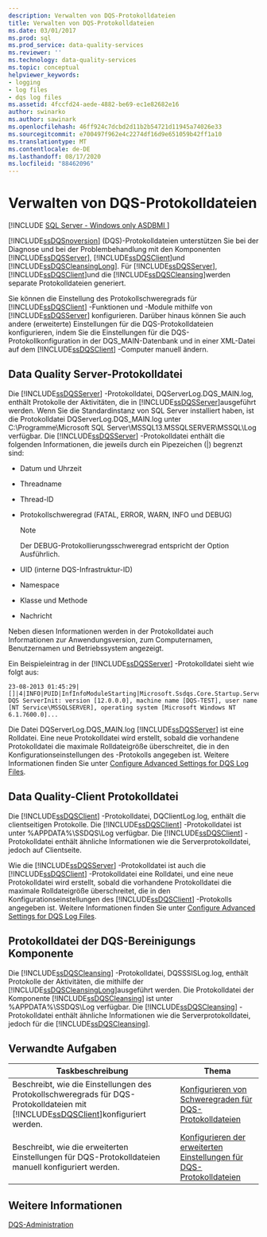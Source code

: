 ```yaml
---
description: Verwalten von DQS-Protokolldateien
title: Verwalten von DQS-Protokolldateien
ms.date: 03/01/2017
ms.prod: sql
ms.prod_service: data-quality-services
ms.reviewer: ''
ms.technology: data-quality-services
ms.topic: conceptual
helpviewer_keywords:
- logging
- log files
- dqs log files
ms.assetid: 4fccfd24-aede-4882-be69-ec1e82682e16
author: swinarko
ms.author: sawinark
ms.openlocfilehash: 46ff924c7dcbd2d11b2b54721d11945a74026e33
ms.sourcegitcommit: e700497f962e4c2274df16d9e651059b42ff1a10
ms.translationtype: MT
ms.contentlocale: de-DE
ms.lasthandoff: 08/17/2020
ms.locfileid: "88462096"
---
```

# <a name="manage-dqs-log-files"></a>Verwalten von DQS-Protokolldateien

[!INCLUDE [SQL Server - Windows only ASDBMI  ](../includes/applies-to-version/sqlserver.md)]

  [!INCLUDE[ssDQSnoversion](../includes/ssdqsnoversion-md.md)] (DQS)-Protokolldateien unterstützen Sie bei der Diagnose und bei der Problembehandlung mit den Komponenten [!INCLUDE[ssDQSServer](../includes/ssdqsserver-md.md)], [!INCLUDE[ssDQSClient](../includes/ssdqsclient-md.md)]und [!INCLUDE[ssDQSCleansingLong](../includes/ssdqscleansinglong-md.md)]. Für [!INCLUDE[ssDQSServer](../includes/ssdqsserver-md.md)], [!INCLUDE[ssDQSClient](../includes/ssdqsclient-md.md)]und die [!INCLUDE[ssDQSCleansing](../includes/ssdqscleansing-md.md)]werden separate Protokolldateien generiert.  
  
 Sie können die Einstellung des Protokollschweregrads für [!INCLUDE[ssDQSClient](../includes/ssdqsclient-md.md)] -Funktionen und -Module mithilfe von [!INCLUDE[ssDQSServer](../includes/ssdqsserver-md.md)] konfigurieren. Darüber hinaus können Sie auch andere (erweiterte) Einstellungen für die DQS-Protokolldateien konfigurieren, indem Sie die Einstellungen für die DQS-Protokollkonfiguration in der DQS_MAIN-Datenbank und in einer XML-Datei auf dem [!INCLUDE[ssDQSClient](../includes/ssdqsclient-md.md)] -Computer manuell ändern.  
  
##  <a name="data-quality-server-log-file"></a><a name="DQSServer"></a> Data Quality Server-Protokolldatei  
 Die [!INCLUDE[ssDQSServer](../includes/ssdqsserver-md.md)] -Protokolldatei, DQServerLog.DQS_MAIN.log, enthält Protokolle der Aktivitäten, die in [!INCLUDE[ssDQSServer](../includes/ssdqsserver-md.md)]ausgeführt werden. Wenn Sie die Standardinstanz von SQL Server installiert haben, ist die Protokolldatei DQServerLog.DQS_MAIN.log unter C:\Programme\Microsoft SQL Server\MSSQL13.MSSQLSERVER\MSSQL\Log verfügbar. Die [!INCLUDE[ssDQSServer](../includes/ssdqsserver-md.md)] -Protokolldatei enthält die folgenden Informationen, die jeweils durch ein Pipezeichen (|) begrenzt sind:  
  
-   Datum und Uhrzeit  
  
-   Threadname  
  
-   Thread-ID  
  
-   Protokollschweregrad (FATAL, ERROR, WARN, INFO und DEBUG)  
  
    > [!NOTE]  
    >  Der DEBUG-Protokollierungsschweregrad entspricht der Option Ausführlich.  
  
-   UID (interne DQS-Infrastruktur-ID)  
  
-   Namespace  
  
-   Klasse und Methode  
  
-   Nachricht  
  
 Neben diesen Informationen werden in der Protokolldatei auch Informationen zur Anwendungsversion, zum Computernamen, Benutzernamen und Betriebssystem angezeigt.  
  
 Ein Beispieleintrag in der [!INCLUDE[ssDQSServer](../includes/ssdqsserver-md.md)] -Protokolldatei sieht wie folgt aus:  
  
```  
23-08-2013 01:45:29|[]|4|INFO|PUID|InfInfoModuleStarting|Microsoft.Ssdqs.Core.Startup.ServerInit|Starting DQS ServerInit: version [12.0.0.0], machine name [DQS-TEST], user name [NT Service\MSSQLSERVER], operating system [Microsoft Windows NT 6.1.7600.0]...  
```  
  
 Die Datei DQServerLog.DQS_MAIN.log [!INCLUDE[ssDQSServer](../includes/ssdqsserver-md.md)] ist eine Rolldatei. Eine neue Protokolldatei wird erstellt, sobald die vorhandene Protokolldatei die maximale Rolldateigröße überschreitet, die in den Konfigurationseinstellungen des -Protokolls angegeben ist. Weitere Informationen finden Sie unter [Configure Advanced Settings for DQS Log Files](../data-quality-services/configure-advanced-settings-for-dqs-log-files.md).  
  
##  <a name="data-quality-client-log-file"></a><a name="DQSClient"></a> Data Quality-Client Protokolldatei  
 Die [!INCLUDE[ssDQSClient](../includes/ssdqsclient-md.md)] -Protokolldatei, DQClientLog.log, enthält die clientseitigen Protokolle. Die [!INCLUDE[ssDQSClient](../includes/ssdqsclient-md.md)] -Protokolldatei ist unter %APPDATA%\SSDQS\Log verfügbar. Die [!INCLUDE[ssDQSClient](../includes/ssdqsclient-md.md)] -Protokolldatei enthält ähnliche Informationen wie die Serverprotokolldatei, jedoch auf Clientseite.  
  
 Wie die [!INCLUDE[ssDQSServer](../includes/ssdqsserver-md.md)] -Protokolldatei ist auch die [!INCLUDE[ssDQSClient](../includes/ssdqsclient-md.md)] -Protokolldatei eine Rolldatei, und eine neue Protokolldatei wird erstellt, sobald die vorhandene Protokolldatei die maximale Rolldateigröße überschreitet, die in den Konfigurationseinstellungen des [!INCLUDE[ssDQSClient](../includes/ssdqsclient-md.md)] -Protokolls angegeben ist. Weitere Informationen finden Sie unter [Configure Advanced Settings for DQS Log Files](../data-quality-services/configure-advanced-settings-for-dqs-log-files.md).  
  
##  <a name="dqs-cleansing-component-log-file"></a><a name="DQSCleansing"></a> Protokolldatei der DQS-Bereinigungs Komponente  
 Die [!INCLUDE[ssDQSCleansing](../includes/ssdqscleansing-md.md)] -Protokolldatei, DQSSSISLog.log, enthält Protokolle der Aktivitäten, die mithilfe der [!INCLUDE[ssDQSCleansingLong](../includes/ssdqscleansinglong-md.md)]ausgeführt werden. Die Protokolldatei der Komponente [!INCLUDE[ssDQSCleansing](../includes/ssdqscleansing-md.md)] ist unter %APPDATA%\SSDQS\Log verfügbar. Die [!INCLUDE[ssDQSCleansing](../includes/ssdqscleansing-md.md)] -Protokolldatei enthält ähnliche Informationen wie die Serverprotokolldatei, jedoch für die [!INCLUDE[ssDQSCleansing](../includes/ssdqscleansing-md.md)].  
  
##  <a name="related-tasks"></a><a name="RT"></a> Verwandte Aufgaben  
  
|Taskbeschreibung|Thema|  
|----------------------|-----------|  
|Beschreibt, wie die Einstellungen des Protokollschweregrads für DQS-Protokolldateien mit [!INCLUDE[ssDQSClient](../includes/ssdqsclient-md.md)]konfiguriert werden.|[Konfigurieren von Schweregraden für DQS-Protokolldateien](../data-quality-services/configure-severity-levels-for-dqs-log-files.md)|  
|Beschreibt, wie die erweiterten Einstellungen für DQS-Protokolldateien manuell konfiguriert werden.|[Konfigurieren der erweiterten Einstellungen für DQS-Protokolldateien](../data-quality-services/configure-advanced-settings-for-dqs-log-files.md)|  
  
## <a name="see-also"></a>Weitere Informationen  
 [DQS-Administration](../data-quality-services/dqs-administration.md)  
  
  
